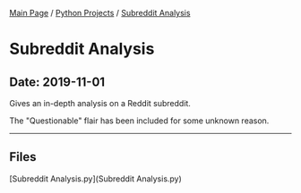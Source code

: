 [Main Page](/) / [Python Projects](/python) / [Subreddit Analysis](/python/2019-11-01_Subreddit_Analysis)

# Subreddit Analysis

## Date: 2019-11-01

Gives an in-depth analysis on a Reddit subreddit. 

The "Questionable" flair has been included for some unknown reason.

-----

## Files

[Subreddit Analysis.py](Subreddit Analysis.py)